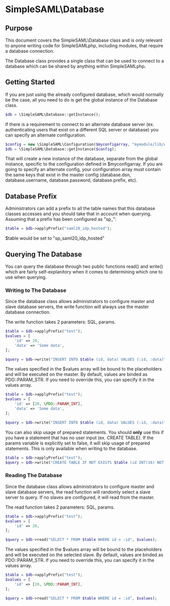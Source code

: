 # SimpleSAML\Database

<!-- 
	This file is written in Markdown syntax. 
	For more information about how to use the Markdown syntax, read here:
	http://daringfireball.net/projects/markdown/syntax
-->

<!-- {{TOC}} -->

## Purpose

This document covers the SimpleSAML\Database class and is only relevant to anyone writing code for SimpleSAMLphp, including modules, that require a database connection.

The Database class provides a single class that can be used to connect to a database which can be shared by anything within SimpleSAMLphp.

## Getting Started

If you are just using the already configured database, which would normally be the case, all you need to do is get the global instance of the Database class.

```php
$db = \SimpleSAML\Database::getInstance();
```

If there is a requirement to connect to an alternate database server (ex. authenticating users that exist on a different SQL server or database) you can specify an alternate configuration.

```php
$config = new \SimpleSAML\Configuration($myconfigarray, "mymodule/lib/Auth/Source/myauth.php");
$db = \SimpleSAML\Database::getInstance($config);
```

That will create a new instance of the database, separate from the global instance, specific to the configuration defined in $myconfigarray. If you are going to specify an alternate config, your configuration array must contain the same keys that exist in the master config (database.dsn, database.username, database.password, database.prefix, etc).

## Database Prefix

Administrators can add a prefix to all the table names that this database classes accesses and you should take that in account when querying. Assuming that a prefix has been configured as "sp_":

```php
$table = $db->applyPrefix("saml20_idp_hosted");
```

$table would be set to "sp_saml20_idp_hosted"

## Querying The Database

You can query the database through two public functions read() and write() which are fairly self-explanitory when it comes to determining which one to use when querying.

### Writing to The Database

Since the database class allows administrators to configure master and slave database servers, the write function will always use the master database connection.

The write function takes 2 parameters: SQL, params.

```php
$table = $db->applyPrefix("test");
$values = [
    'id' => 20,
    'data' => 'Some data',
];

$query = $db->write("INSERT INTO $table (id, data) VALUES (:id, :data)", $values);
```

The values specified in the $values array will be bound to the placeholders and will be executed on the master. By default, values are binded as PDO::PARAM_STR. If you need to override this, you can specify it in the values array.

```php
$table = $db->applyPrefix("test");
$values = [
    'id' => [20, \PDO::PARAM_INT],
    'data' => 'Some data',
];

$query = $db->write("INSERT INTO $table (id, data) VALUES (:id, :data)", $values);
```

You can also skip usage of prepared statements. You should **only** use this if you have a statement that has no user input (ex. CREATE TABLE). If the params variable is explicitly set to false, it will skip usage of prepared statements. This is only available when writing to the database.

```php
$table = $db->applyPrefix("test");
$query = $db->write("CREATE TABLE IF NOT EXISTS $table (id INT(16) NOT NULL, data TEXT NOT NULL)", false);
```

### Reading The Database

Since the database class allows administrators to configure master and slave database servers, the read function will randomly select a slave server to query. If no slaves are configured, it will read from the master.

The read function takes 2 parameters: SQL, params.

```php
$table = $db->applyPrefix("test");
$values = [
    'id' => 20,
];

$query = $db->read("SELECT * FROM $table WHERE id = :id", $values);
```

The values specified in the $values array will be bound to the placeholders and will be executed on the selected slave. By default, values are binded as PDO::PARAM_STR. If you need to override this, you can specify it in the values array.

```php
$table = $db->applyPrefix("test");
$values = [
    'id' => [20, \PDO::PARAM_INT],
];

$query = $db->read("SELECT * FROM $table WHERE id = :id", $values);
```
